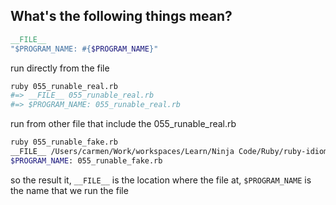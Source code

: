 ## What's the following things mean?

```ruby
__FILE__
"$PROGRAM_NAME: #{$PROGRAM_NAME}"
```

run directly from the file 

```sh
ruby 055_runable_real.rb
#=> __FILE__ 055_runable_real.rb
#=> $PROGRAM_NAME: 055_runable_real.rb
```

run from other file that include the 055_runable_real.rb

```sh
ruby 055_runable_fake.rb
__FILE__ /Users/carmen/Work/workspaces/Learn/Ninja Code/Ruby/ruby-idiomatic/littlebylittle/lib/51-60/055_runable_real.rb
$PROGRAM_NAME: 055_runable_fake.rb
```

so the result it, `__FILE__` is the location where the file at,
`$PROGRAM_NAME` is the name that we run the file


